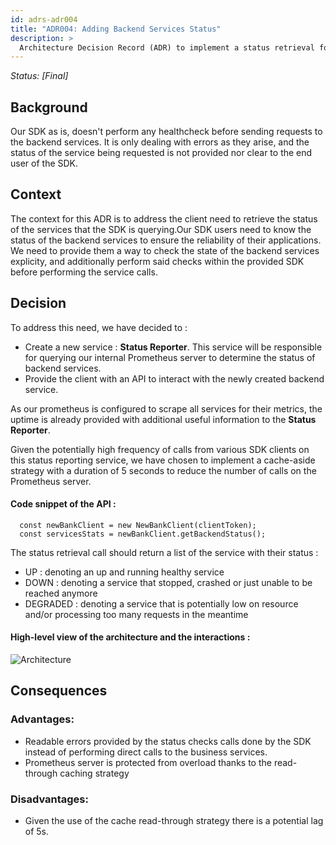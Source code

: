 ```yaml
---
id: adrs-adr004
title: "ADR004: Adding Backend Services Status"
description: >
  Architecture Decision Record (ADR) to implement a status retrieval for backend services
---
```


*Status: [Final]*

## Background

Our SDK as is, doesn't perform any healthcheck before sending requests to the backend services. It is only dealing with errors as they arise, and the status of the service being requested is not provided nor clear to the end user of the SDK.

## Context

The context for this ADR is to address the client need to retrieve the status of the services that the SDK is querying.Our SDK users need to know the status of the backend services to ensure the reliability of their applications. We need to provide them a way to check the state of the backend services explicity, and additionally perform said checks within the provided SDK before performing the service calls.

## Decision

To address this need, we have decided to : 
- Create a new service : **Status Reporter**. This service will be responsible for querying our internal Prometheus server to determine the status of backend services.
- Provide the client with an API to interact with the newly created backend service.

As our prometheus is configured to scrape all services for their metrics, the uptime is already provided with additional useful information to the **Status Reporter**.

Given the potentially high frequency of calls from various SDK clients on this status reporting service, we have chosen to implement a cache-aside strategy with a duration of 5 seconds to reduce the number of calls on the Prometheus server. 

#### Code snippet of the API : 

```JS 
  const newBankClient = new NewBankClient(clientToken);
  const servicesStats = newBankClient.getBackendStatus();
```

The status retrieval call should return a list of the service with their status : 
- UP : denoting an up and running healthy service
- DOWN : denoting a service that stopped, crashed or just unable to be reached anymore
- DEGRADED : denoting a service that is potentially low on resource and/or processing too many requests in the meantime

#### High-level view of the architecture and the interactions : 

![Architecture](https://github.com/pns-si5-al-course/al-newbank-23-24-al-23-24-b-v5/blob/main/adr/images/service-status.png)

## Consequences

### Advantages:
- Readable errors provided by the status checks calls done by the SDK instead of performing direct calls to the business services.
- Prometheus server is protected from overload thanks to the read-through caching strategy

### Disadvantages:
- Given the use of the cache read-through strategy there is a potential lag of 5s.
